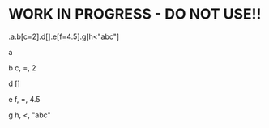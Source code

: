 # WORK IN PROGRESS - DO NOT USE!!

.a.b[c=2].d[].e[f=4.5].g[h<"abc"]

a

b
  c, =, 2

d
  []

e
  f, =, 4.5

g
  h, <, "abc"